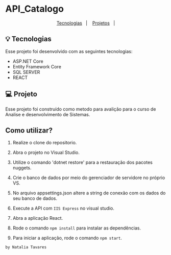 # API_Catalogo

<p align="center">
  <a href="#-tecnologias">Tecnologias</a>&nbsp;&nbsp;&nbsp;|&nbsp;&nbsp;&nbsp;
  <a href="#-projeto">Projetos</a>&nbsp;&nbsp;&nbsp;|
</p>

## 💡 Tecnologias

Esse projeto foi desenvolvido com as seguintes tecnologias:

-   ASP.NET Core
-   Entity Framework Core
-   SQL SERVER
-   REACT

## 💻 Projeto

Esse projeto foi construído como metodo para avalição para o curso de Analise e desenvolvimento de Sistemas.

## Como utilizar?

1. Realize o clone do repositorio.

2. Abra o projeto no Visual Studio.

3. Utilize o comando 'dotnet restore' para a restauração dos pacotes nuggets.

4. Crie o banco de dados por meio do gerenciador de servidore no próprio VS.

5. No arquivo appsettings.json altere a string de conexão com os dados do seu banco de dados.

6. Execute a API com `IIS Express` no visual studio.

7. Abra a aplicação React.

8. Rode o comando `npm install` para instalar as dependências.

9. Para iniciar a aplicação, rode o comando `npm start`.

`by Natalia Tavares`
